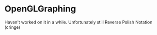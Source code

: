 # OpenGLGraphing
Haven't worked on it in a while. Unfortunately still Reverse Polish Notation (cringe)
